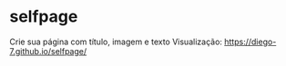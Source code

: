 # selfpage
Crie sua página com título, imagem e texto
Visualização: https://diego-7.github.io/selfpage/

